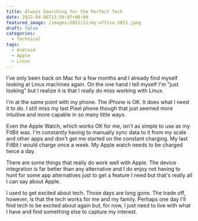 ```yaml
---
title: Always Searching for the Perfect Tech
date: 2022-04-06T13:59:07+00:00
featured_image: /images/2021/11/my-office-2021.jpeg
draft: false
categories:
  - Technical
tags:
  - Android
  - Apple
  - Linux
---
```


I've only been back on Mac for a few months and I already find myself looking at Linux machines again. On the one hand I tell myself I'm "just looking" but I realize it is that I really do miss working with Linux.

I'm at the same point with my phone. The iPhone is OK. It does what I need it to do. I still miss my last Pixel phone though that just seemed more intuitive and more capable in so many little ways.

Even the Apple Watch, which works OK for me, isn't as simple to use as my FitBit was. I'm constantly having to manually sync data to it from my scale and other apps and don't get me started on the constant charging. My last FitBit I would charge once a week. My Apple watch needs to be charged twice a day.

There are some things that really do work well with Apple. The device integration is far better than any alternative and I do enjoy not having to hunt for some app alternatives just to get a feature I need but that's really all I can say about Apple.

I used to get excited about tech. Those days are long gone. The trade off, however, is that the tech works for me and my family. Perhaps one day I'll find tech to be excited about again but, for now, I just need to live with what I have and find something else to capture my interest.